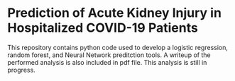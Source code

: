 # Prediction of Acute Kidney Injury in Hospitalized COVID-19 Patients 
This repository contains python code used to develop a logistic regression, random forest, and Neural Network preditction tools. A writeup of the performed analysis is also included in pdf file. This analysis is still in progress. 
